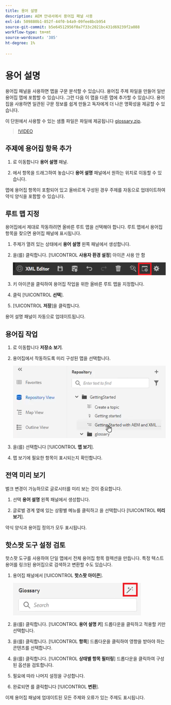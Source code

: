 ```yaml
---
title: 용어 설명
description: AEM 안내서에서 용어집 패널 사용
exl-id: 509880b1-852f-44f0-b4a9-09fee8bcb954
source-git-commit: b5e64512956f0a7f33c2021bc431d69239f2a088
workflow-type: tm+mt
source-wordcount: '385'
ht-degree: 1%

---
```


# 용어 설명

용어집 패널을 사용하면 맵을 구문 분석할 수 있습니다. 용어집 주제 파일을 만들어 일반 용어집 맵에 포함할 수 있습니다. 그런 다음 이 맵을 다른 맵에 추가할 수 있습니다. 용어집을 사용하면 일관된 구문 정보를 쉽게 만들고 독자에게 더 나은 명확성을 제공할 수 있습니다.

이 단원에서 사용할 수 있는 샘플 파일은 파일에 제공됩니다 [glossary.zip](assets/glossary.zip).

>[!VIDEO](https://video.tv.adobe.com/v/342765)

## 주제에 용어집 항목 추가

1. 로 이동합니다 **용어 설명** 패널.

2. 에서 항목을 드래그하여 놓습니다 **용어 설명** 패널에서 원하는 위치로 이동할 수 있습니다.

맵에 용어집 항목이 포함되어 있고 올바르게 구성된 경우 주제를 자동으로 업데이트하여 약식 양식을 포함할 수 있습니다.

## 루트 맵 지정

용어집에서 제대로 작동하려면 올바른 루트 맵을 선택해야 합니다. 루트 맵에서 용어집 항목을 찾으면 용어집 패널에 표시됩니다.

1. 주제가 열려 있는 상태에서 **용어 설명** 왼쪽 패널에서 생성합니다.

2. 을(를) 클릭합니다. [!UICONTROL **사용자 환경 설정**] 아이콘 사용 안 함

   ![사용자 환경 설정 아이콘](images/reuse/user-prefs-icon.png)

3. 키 아이콘을 클릭하여 용어집 작업을 위한 올바른 루트 맵을 지정합니다.

4. 클릭 [!UICONTROL **선택**].

5. [!UICONTROL **저장**]&#x200B;을 클릭합니다.

용어 설명 패널이 자동으로 업데이트됩니다.

## 용어집 작업

1. 로 이동합니다 **저장소 보기**.

2. 용어집에서 작동하도록 미리 구성된 맵을 선택합니다.

   ![사전 구성 맵 아이콘](images/lesson-10/preconfig-map.png)

3. 을(를) 선택합니다 [!UICONTROL **맵 보기**].

4. 맵 보기에 필요한 항목이 표시되는지 확인합니다.

## 전역 미리 보기

벌크 변경이 가능하므로 글로시터를 미리 보는 것이 중요합니다.

1. 선택 **용어 설명** 왼쪽 패널에서 생성합니다.

2. 글로벌 경계 옆에 있는 상황별 메뉴를 클릭하고 을 선택합니다 [!UICONTROL **미리 보기**].

약식 양식과 용어집 정의가 모두 표시됩니다.

## 핫스팟 도구 설정 검토

핫스팟 도구를 사용하여 단일 맵에서 전체 용어집 항목 컬렉션을 만듭니다. 특정 텍스트 용어를 링크된 용어집으로 검색하고 변환할 수도 있습니다.

1. 용어집 패널에서 [!UICONTROL **핫스팟 아이콘**].

   ![핫스팟 아이콘](images/lesson-10/hotspot-icon.png)

2. 을(를) 클릭합니다. [!UICONTROL **용어 설명 키**] 드롭다운을 클릭하고 적용할 키만 선택합니다.

3. 을(를) 클릭합니다. [!UICONTROL **항목**] 드롭다운을 클릭하여 영향을 받아야 하는 콘텐츠를 선택합니다.

4. 을(를) 클릭합니다. [!UICONTROL **상태별 항목 필터링**] 드롭다운을 클릭하여 구성된 옵션을 검토합니다.

5. 필요에 따라 나머지 설정을 구성합니다.

6. 완료되면 를 클릭합니다 [!UICONTROL **변환**].

이제 용어집 패널에 업데이트된 모든 주제와 오류가 있는 주제도 표시됩니다.
